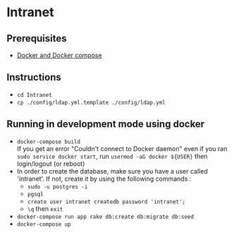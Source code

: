 # Intranet

## Prerequisites
* [Docker and Docker compose](https://docs.docker.com/compose/install)

## Instructions
* `cd Intranet`
* `cp ./config/ldap.yml.template ./config/ldap.yml`

## Running in development mode using docker
* `docker-compose build`     
If you get an error "Couldn't connect to Docker daemon" even if you ran `sudo service docker start`, run `usermod -aG docker ${USER}` then login/logout (or reboot)   
* In order to create the database, make sure you have a user called 'intranet'. If not, create it by using the following commands :
    * `sudo -u postgres -i`
    * `pgsql`
    * `create user intranet createdb password 'intranet';`
    * `\q` then `exit`
* `docker-compose run app rake db:create db:migrate db:seed`        
* `docker-compose up`
